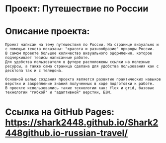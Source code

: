 # Проект: Путешествие по России

# Описание проекта:
    Проект написан на тему путешествия по России. На странице визуально и с помощью текста показаны: "красота и разнообразие" природы России.
    В самом проекте большое количество визуального оформления, которое подчеркивает тезисы написанные работе.
    Для удобства пользователя в футере расположены ссылки на полезные ресурсы, а также сама страница сделана для удобства пользования как с десктопа так и с телефона.

    Основной целью создания проекта является развитие практических навыков верстки и закрепление знаний полученных в ходе подготовки к работе.
    В проекте использовались такие технологии как: flex и grid, базовые технологии "гибкой" и "адаптивной" верстки, БЭМ.
# Ссылка на GitHub Pages: https://shark2448.github.io/Shark2448github.io-russian-travel/
